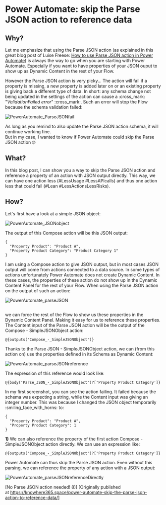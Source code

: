 # Power Automate: skip the Parse JSON action to reference data


## Why? 

Let me emphasize that using the Parse JSON action (as explained in this
great blog post of Luise Freese: [How to use Parse JSON action in Power
Automate](https://techcommunity.microsoft.com/t5/microsoft-365-pnp-blog/how-to-use-parse-json-action-in-power-automate/ba-p/2121861?WT))
is always the way to go when you are starting with Power Automate.
Especially if you want to have properties of your JSON ouput to show up
as Dynamic Content in the rest of your Flow.


However the Parse JSON action is very picky\... The action will fail if
a property is missing, a new property is added later on or an existing
property is giving back a different type of data. In short: any schema
change not being updated in the settings of the action can cause a
:cross_mark: \"*ValidationFailed error*\" :cross_mark:. Such an error
will stop the Flow because the schema validation failed:

![PowerAutomate_ParseJSONfail](https://techcommunity.microsoft.com/t5/image/serverpage/image-id/279338i323A98A1BF42BFF5/image-size/large?v=v2&px=999 "PowerAutomate_ParseJSONfail")


As long as you remind to also update the Parse JSON action schema, it
will continue working fine.\
But in my case, I wanted to know if Power Automate could skip the Parse
JSON action :nerd_face:

## What? 


In this blog post, I can show you a way to skip the Parse JSON action
and reference a property of an action with JSON output directly. This
way, we can have one action less (#LessUsage #LessAPIcalls) and thus one
action less that could fail (#Lean #LessActionsLessRisks).

## How? 

Let\'s first have a look at a simple JSON object:

![PowerAutomate_JSONobject](https://techcommunity.microsoft.com/t5/image/serverpage/image-id/279339i9313C25EF739BD0E/image-size/large?v=v2&px=999 "PowerAutomate_JSONobject")



The output of this Compose action will be this JSON output:


``` wp-block-code
{
  "Property Product": "Product A",
  "Property Product Category": "Product Category 1"
}
```



I am using a Compose action to give JSON output, but in most cases JSON
output will come from actions connected to a data source. In some types
of actions unfortunately Power Automate does not create Dynamic Content.
In these cases, the properties of these action do not show up in the
Dynamic Content Panel for the rest of your Flow. When using the Parse
JSON action on the output of such an action:

![PowerAutomate_parseJSON](https://techcommunity.microsoft.com/t5/image/serverpage/image-id/279340iF22ACD84A9E2CF43/image-size/large?v=v2&px=999 "PowerAutomate_parseJSON")
##  

we can force the rest of the Flow to show us these properties in the
Dynamic Content Panel. Making it easy for us to reference these
properties. The Content input of the Parse JSON action will be the
output of the Compose - SimpleJSONObject action:


``` wp-block-code
@{outputs('Compose_-_SimpleJSONObject')}
```


Thanks to the Parse JSON - SimpleJSONObject action, we can (from this
action on) use the properties defined in its Schema as Dynamic Content:

![PowerAutomate_parseJSONreference](https://techcommunity.microsoft.com/t5/image/serverpage/image-id/279341iF2487F45ACA049EE/image-size/large?v=v2&px=999 "PowerAutomate_parseJSONreference")

The expression of this reference would look like:

``` wp-block-code
@{body('Parse_JSON_-_SimpleJSONObject')?['Property Product Category']}
```


In my first screenshot, you can see the action failing. It failed
because the schema was expecting a string, while the Content input was
giving an integer number. This was because I changed the JSON object
temporarily :smiling_face_with_horns: to:


``` wp-block-code
{
  "Property Product": "Product A",
  "Property Product Category": 1
}
```


**1)** We can also reference the property of the first action Compose -
SimpleJSONObject action directly. We can use an expression like:


``` wp-block-code
@{outputs('Compose_-_SimpleJSONObject')?['Property Product Category']}
```

Power Automate can thus skip the Parse JSON action. Even without this
parsing, we can reference the property of any action with a JSON output:

![PowerAutomate_parseJSONreferenceDirectly](https://techcommunity.microsoft.com/t5/image/serverpage/image-id/279342iC4B3DB0A80608CEA/image-size/large?v=v2&px=999 "PowerAutomate_parseJSONreferenceDirectly")

[No Parse JSON action needed! 8)]
[Originally published
at <https://knowhere365.space/power-automate-skip-the-parse-json-action-to-reference-data/>]
